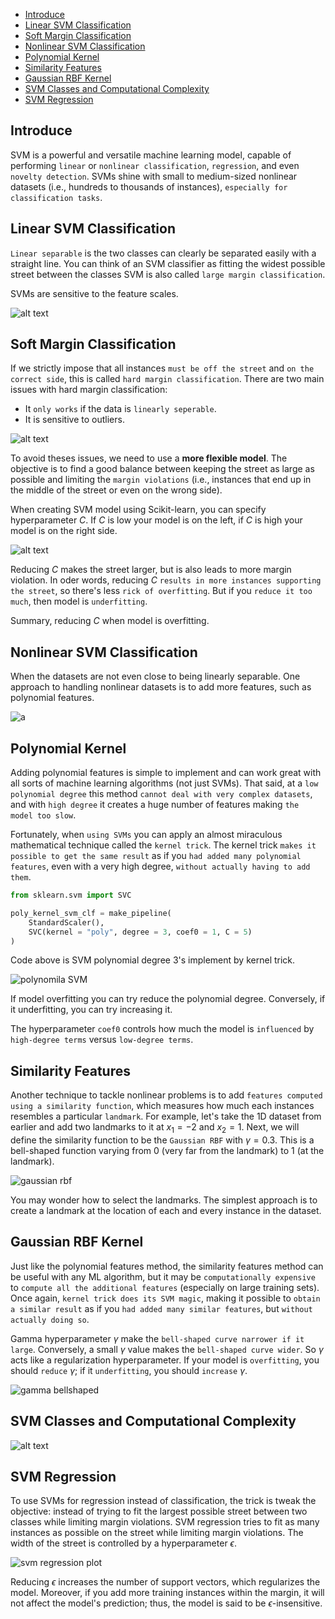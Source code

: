 - [Introduce](#introduce)
- [Linear SVM Classification](#linear-svm-classification)
- [Soft Margin Classification](#soft-margin-classification)
- [Nonlinear SVM Classification](#nonlinear-svm-classification)
- [Polynomial Kernel](#polynomial-kernel)
- [Similarity Features](#similarity-features)
- [Gaussian RBF Kernel](#gaussian-rbf-kernel)
- [SVM Classes and Computational Complexity](#svm-classes-and-computational-complexity)
- [SVM Regression](#svm-regression)


## Introduce

SVM is a powerful and versatile machine learning model, capable of performing `linear` or `nonlinear classification`, `regression`, and even `novelty detection`. SVMs shine with small to medium-sized nonlinear datasets (i.e., hundreds to thousands of instances), `especially for classification tasks`. 

## Linear SVM Classification

`Linear separable` is the two classes can clearly be separated easily with a straight line. You can think of an SVM classifier as fitting the widest possible street between the classes SVM is also called `large margin classification`. 

SVMs are sensitive to the feature scales.

![alt text](images/scale_and_nonscale.png)

## Soft Margin Classification

If we strictly impose that all instances `must be off the street` and `on the correct side`, this is called `hard margin classification`. There are two main issues with hard margin classification:

- It `only works` if the data is `linearly seperable`.
- It is sensitive to outliers.

![alt text](images/hardmargin_main_issuses.png)

To avoid theses issues, we need to use a **more flexible model**. The objective is to find a good balance between keeping the street as large as possible and limiting the `margin violations` (i.e., instances that end up in the middle of the street or even on the wrong side). 

When creating SVM model using Scikit-learn, you can specify hyperparameter $C$. If $C$ is low your model is on the left, if $C$ is high your model is on the right side.

![alt text](images/C_values.png)

Reducing $C$ makes the street larger, but is also leads to more margin violation. In oder words, reducing $C$ `results in more instances supporting the street`, so there's less `rick of overfitting`. But if you `reduce it too much`, then model is `underfitting`. 

Summary, reducing $C$ when model is overfitting.

## Nonlinear SVM Classification

When the datasets are not even close to being linearly separable. One approach to handling nonlinear datasets is to add more features, such as polynomial features. 

![a](images/Adding%20features.png)

## Polynomial Kernel

Adding polynomial features is simple to implement and can work great with all sorts of machine learning algorithms (not just SVMs). That said, at a `low polynomial degree` this method `cannot deal with very complex datasets`, and with `high degree` it creates a huge number of features making `the model too slow`.

Fortunately, when `using SVMs` you can apply an almost miraculous mathematical technique called the `kernel trick`. The kernel trick `makes it possible to get the same result` as if you `had added many polynomial features`, even with a very high degree, `without actually having to add them`.

```python
from sklearn.svm import SVC

poly_kernel_svm_clf = make_pipeline(
    StandardScaler(),
    SVC(kernel = "poly", degree = 3, coef0 = 1, C = 5)
)
```

Code above is SVM polynomial degree 3's implement by kernel trick.

![polynomila SVM](images/Polynomial%20SVM.png)

If model overfitting you can try reduce the polynomial degree. Conversely, if it underfitting, you can try increasing it.

The hyperparameter `coef0` controls how much the model is `influenced` by `high-degree terms` versus `low-degree terms`.

## Similarity Features

Another technique to tackle nonlinear problems is to add `features computed using a similarity function`, which measures how much each instances resembles a particular `landmark`. For example, let's take the 1D dataset from earlier and add two landmarks to it at $x_1 = -2$ and $x_2 = 1$. Next, we will define the similarity function to be the `Gaussian RBF` with $\gamma = 0.3$. This is a bell-shaped function varying from $0$ (very far from the landmark) to $1$ (at the landmark).

![gaussian rbf](images/two_landmark.png)

You may wonder how to select the landmarks. The simplest approach is to create a landmark at the location of each and every instance in the dataset.

## Gaussian RBF Kernel

Just like the polynomial features method, the similarity features method can be useful with any ML algorithm, but it may be `computationally expensive` to `compute all the additional features` (especially on large training sets). Once again, `kernel trick does its SVM magic`, making it possible to `obtain a similar result` as if you `had added many similar features`, but `without actually doing so`.

Gamma hyperparameter $\gamma$ make the `bell-shaped curve narrower if it large`. Conversely, a small $\gamma$ value makes the `bell-shaped curve wider`. So $\gamma$ acts like a regularization hyperparameter. If your model is `overfitting`, you should `reduce` $\gamma$; if it `underfitting`, you should `increase` $\gamma$. 

![gamma bellshaped](images/moons_rbf_svc_plot.png)

## SVM Classes and Computational Complexity

![alt text](images/computational_svm_classes.png)

## SVM Regression

To use SVMs for regression instead of classification, the trick is tweak the objective: instead of trying to fit the largest possible street between two classes while limiting margin violations. SVM regression tries to fit as many instances as possible on the street while limiting margin violations. The width of the street is controlled by a hyperparameter $\epsilon$.

![svm regression plot](images/svm_regression_plot.png)

Reducing $\epsilon$ increases the number of support vectors, which regularizes the model. Moreover, if you add more training instances within the margin, it will not affect the model's prediction; thus, the model is said to be $\epsilon$-insensitive.

